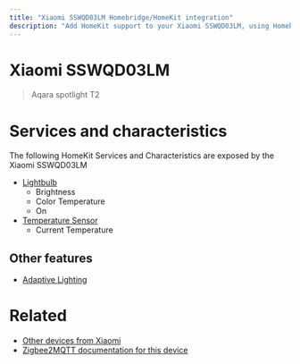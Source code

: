 ```yaml
---
title: "Xiaomi SSWQD03LM Homebridge/HomeKit integration"
description: "Add HomeKit support to your Xiaomi SSWQD03LM, using Homebridge, Zigbee2MQTT and homebridge-z2m."
---
```

<!---
This file has been GENERATED using src/docgen/docgen.ts
DO NOT EDIT THIS FILE MANUALLY!
-->
# Xiaomi SSWQD03LM
> Aqara spotlight T2


# Services and characteristics
The following HomeKit Services and Characteristics are exposed by
the Xiaomi SSWQD03LM

* [Lightbulb](../../light.md)
  * Brightness
  * Color Temperature
  * On
* [Temperature Sensor](../../sensors.md)
  * Current Temperature

## Other features
* [Adaptive Lighting](../../light.md)

# Related
* [Other devices from Xiaomi](../index.md#xiaomi)
* [Zigbee2MQTT documentation for this device](https://www.zigbee2mqtt.io/devices/SSWQD03LM.html)